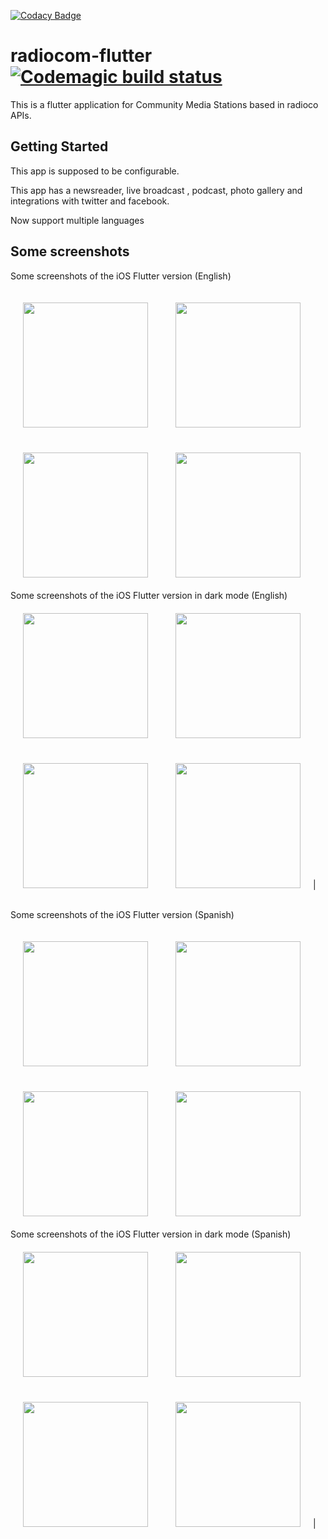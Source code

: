 [![Codacy Badge](https://api.codacy.com/project/badge/Grade/a2e79f35bb5c4b2a83157af7c3114037)](https://app.codacy.com/manual/ficiverson/radiocom-flutter?utm_source=github.com&utm_medium=referral&utm_content=ficiverson/radiocom-flutter&utm_campaign=Badge_Grade_Dashboard)
# radiocom-flutter [![Codemagic build status](https://api.codemagic.io/apps/5e886482bccbec3072de65d9/5e886482bccbec3072de65d8/status_badge.svg)](https://codemagic.io/apps/5e886482bccbec3072de65d9/5e886482bccbec3072de65d8/latest_build)

This is a flutter application for Community Media Stations based in radioco APIs.

## Getting Started

This app is supposed to be configurable.

This app has a newsreader, live broadcast , podcast, photo gallery and integrations with twitter and facebook.

Now support multiple languages

## Some screenshots

Some screenshots of the iOS Flutter version (English)
<div>
<img style="margin:20px;" src="https://user-images.githubusercontent.com/12527053/78554844-2b52aa80-780c-11ea-808b-37c3abdbff1c.png" width="200">
<img style="margin:20px;" src="https://user-images.githubusercontent.com/12527053/78554883-3efe1100-780c-11ea-8801-6613ded36759.png" width="200">
<img style="margin:20px;" src="https://user-images.githubusercontent.com/12527053/78554929-54733b00-780c-11ea-8a6f-1c074e5c05c4.png" width="200">
<img style="margin:20px;" src="https://user-images.githubusercontent.com/12527053/78554957-6228c080-780c-11ea-9e72-e8a6812be781.png" width="200">
</div>
Some screenshots of the iOS Flutter version in dark mode (English)
<div>
<img style="margin:20px;" src="https://user-images.githubusercontent.com/12527053/78555043-85ec0680-780c-11ea-8b60-8b2e70378642.png" width="200">
<img style="margin:20px;" src="https://user-images.githubusercontent.com/12527053/78555107-9d2af400-780c-11ea-95a1-9b97e83fdf56.png" width="200">
<img style="margin:20px;" src="https://user-images.githubusercontent.com/12527053/78555133-ac11a680-780c-11ea-80a5-519c49d25776.png" width="200">
<img style="margin:20px;" src="https://user-images.githubusercontent.com/12527053/78555163-bb90ef80-780c-11ea-95d2-f5eba4e22f1b.png" width="200">|
</div>



Some screenshots of the iOS Flutter version (Spanish)
<div>
<img style="margin:20px;" src="https://user-images.githubusercontent.com/12527053/75629791-4c105a80-5be5-11ea-9016-8d254f4d01ae.png" width="200">
<img style="margin:20px;" src="https://user-images.githubusercontent.com/12527053/75629793-4e72b480-5be5-11ea-94cd-b02510a9c4ea.png" width="200">
<img style="margin:20px;" src="https://user-images.githubusercontent.com/12527053/75629794-4fa3e180-5be5-11ea-8be0-9e4638efb288.png" width="200">
<img style="margin:20px;" src="https://user-images.githubusercontent.com/12527053/75629796-50d50e80-5be5-11ea-866c-4a708de872be.png" width="200">
</div>
Some screenshots of the iOS Flutter version in dark mode (Spanish)
<div>
<img style="margin:20px;" src="https://user-images.githubusercontent.com/12527053/75629807-795d0880-5be5-11ea-8783-a15842a5a22e.png" width="200">
<img style="margin:20px;" src="https://user-images.githubusercontent.com/12527053/75629809-7a8e3580-5be5-11ea-93fa-cb386554fb6a.png" width="200">
<img style="margin:20px;" src="https://user-images.githubusercontent.com/12527053/75629810-7bbf6280-5be5-11ea-976b-9c6c1bed42bf.png" width="200">
<img style="margin:20px;" src="https://user-images.githubusercontent.com/12527053/75629811-7cf08f80-5be5-11ea-87b6-e405f38cf568.png" width="200">|
</div>
